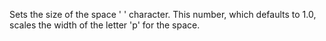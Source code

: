 Sets the size of the space ' ' character.  This number, which defaults to 1.0, scales the width of the letter 'p' for the space.
